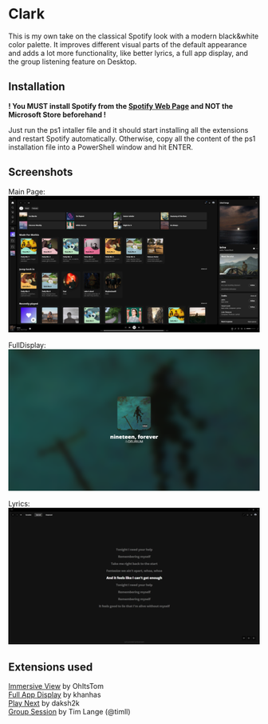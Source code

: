# Clark

This is my own take on the classical Spotify look with a modern black&white color palette. It improves different visual parts of the default appearance and adds a lot more functionality, like better lyrics, a full app display, and the group listening feature on Desktop.

## Installation

**! You MUST install Spotify from the [Spotify Web Page](https://download.scdn.co/SpotifySetup.exe) and NOT the Microsoft Store beforehand !**

Just run the ps1 intaller file and it should start installing all the extensions and restart Spotify automatically.
Otherwise, copy all the content of the ps1 installation file into a PowerShell window and hit ENTER.

## Screenshots

Main Page:
![App Screenshot](/Screenshots/Spotify/MainPage.png?raw=true "Main Page")

FullDisplay:
![App Screenshot](/Screenshots/Spotify/FullDisplay.png?raw=true "FullAppDisplay")

Lyrics:
![App Screenshot](/Screenshots/Spotify/Lyrics.png?raw=true "Lyrics")

## Extensions used

[Immersive View](https://github.com/ohitstom/spicetify-extensions/tree/main/immersiveView) by OhItsTom  
[Full App Display](https://github.com/huhridge/huh-spicetify-extensions/tree/main/fullAppDisplayModified) by khanhas  
[Play Next](https://github.com/daksh2k/Spicetify-stuff/blob/master/Extensions/playNext.js) by daksh2k  
[Group Session](https://github.com/timll/spotify-group-session) by Tim Lange (@timll)  
